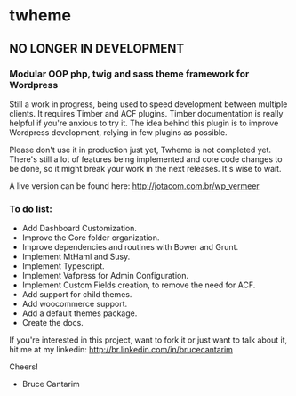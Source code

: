 # twheme
## NO LONGER IN DEVELOPMENT
### Modular OOP php, twig and sass theme framework for Wordpress

Still a work in progress, being used to speed development between multiple clients.
It requires Timber and ACF plugins. Timber documentation is really helpful if you're anxious to try it.
The idea behind this plugin is to improve Wordpress development, relying in few plugins as possible.

Please don't use it in production just yet, Twheme is not completed yet.
There's still a lot of features being implemented and core code changes to be done, so
it might break your work in the next releases. It's wise to wait. 

A live version can be found here: http://jotacom.com.br/wp_vermeer


### To do list:
- Add Dashboard Customization.
- Improve the Core folder organization.
- Improve dependencies and routines with Bower and Grunt.
- Implement MtHaml and Susy.
- Implement Typescript.
- Implement Vafpress for Admin Configuration.
- Implement Custom Fields creation, to remove the need for ACF.
- Add support for child themes.
- Add woocommerce support.
- Add a default themes package.
- Create the docs.

If you're interested in this project, want to fork it or just want to talk about it, hit me at my linkedin:
http://br.linkedin.com/in/brucecantarim

Cheers!

- Bruce Cantarim
